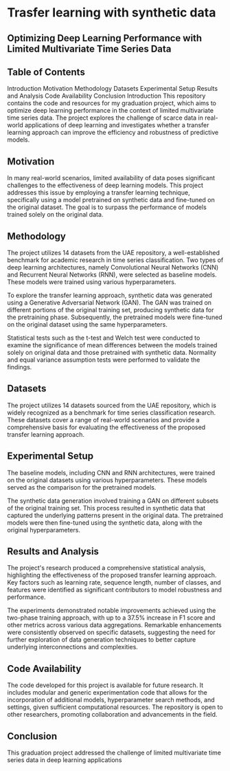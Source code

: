 # Trasfer learning with synthetic data
## Optimizing Deep Learning Performance with Limited Multivariate Time Series Data

## Table of Contents
Introduction
Motivation
Methodology
Datasets
Experimental Setup
Results and Analysis
Code Availability
Conclusion
Introduction
This repository contains the code and resources for my graduation project, which aims to optimize deep learning performance in the context of limited multivariate time series data. The project explores the challenge of scarce data in real-world applications of deep learning and investigates whether a transfer learning approach can improve the efficiency and robustness of predictive models.

## Motivation
In many real-world scenarios, limited availability of data poses significant challenges to the effectiveness of deep learning models. This project addresses this issue by employing a transfer learning technique, specifically using a model pretrained on synthetic data and fine-tuned on the original dataset. The goal is to surpass the performance of models trained solely on the original data.

## Methodology
The project utilizes 14 datasets from the UAE repository, a well-established benchmark for academic research in time series classification. Two types of deep learning architectures, namely Convolutional Neural Networks (CNN) and Recurrent Neural Networks (RNN), were selected as baseline models. These models were trained using various hyperparameters.

To explore the transfer learning approach, synthetic data was generated using a Generative Adversarial Network (GAN). The GAN was trained on different portions of the original training set, producing synthetic data for the pretraining phase. Subsequently, the pretrained models were fine-tuned on the original dataset using the same hyperparameters.

Statistical tests such as the t-test and Welch test were conducted to examine the significance of mean differences between the models trained solely on original data and those pretrained with synthetic data. Normality and equal variance assumption tests were performed to validate the findings.

## Datasets
The project utilizes 14 datasets sourced from the UAE repository, which is widely recognized as a benchmark for time series classification research. These datasets cover a range of real-world scenarios and provide a comprehensive basis for evaluating the effectiveness of the proposed transfer learning approach.

## Experimental Setup
The baseline models, including CNN and RNN architectures, were trained on the original datasets using various hyperparameters. These models served as the comparison for the pretrained models.

The synthetic data generation involved training a GAN on different subsets of the original training set. This process resulted in synthetic data that captured the underlying patterns present in the original data. The pretrained models were then fine-tuned using the synthetic data, along with the original hyperparameters.

## Results and Analysis
The project's research produced a comprehensive statistical analysis, highlighting the effectiveness of the proposed transfer learning approach. Key factors such as learning rate, sequence length, number of classes, and features were identified as significant contributors to model robustness and performance.

The experiments demonstrated notable improvements achieved using the two-phase training approach, with up to a 37.5% increase in F1 score and other metrics across various data aggregations. Remarkable enhancements were consistently observed on specific datasets, suggesting the need for further exploration of data generation techniques to better capture underlying interconnections and complexities.

## Code Availability
The code developed for this project is available for future research. It includes modular and generic experimentation code that allows for the incorporation of additional models, hyperparameter search methods, and settings, given sufficient computational resources. The repository is open to other researchers, promoting collaboration and advancements in the field.

## Conclusion
This graduation project addressed the challenge of limited multivariate time series data in deep learning applications
